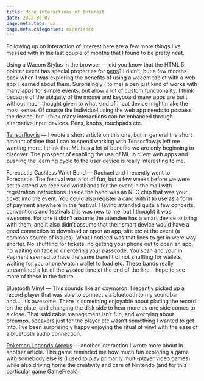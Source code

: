 ```yaml
---
title: More Interactions of Interest
date: 2022-06-07
page.meta.tags: ux
page.meta.categories: experience
---
```


Following up on Interaction of Interest here are a few more things I’ve messed with in the last couple of months that I
found to be pretty neat.

Using a Wacom Stylus in the browser — did you know that the HTML 5 pointer event has special properties
for [pens](https://developer-docs.wacom.com/intuos-cintiq-business-tablets/docs/web-api-overview)? I didn’t, but a few
months back when I was exploring the benefits of using a wacom tablet with a web app I learned about them. Surprisingly (
to me) a pen just kind of works with many apps for simple events, but allow a lot of custom functionality. I think
because of the ubiquity of the mouse and keyboard many apps are built without much thought given to what kind of input
device might make the most sense. Of course the individual using the web app needs to possess the device, but I think
many interactions can be enhanced through alternative input devices. Pens, knobs, touchpads etc.

[Tensorflow.js](https://medium.com/@n0mn0m/tailored-experiences) — I wrote a short article on this one, but in general
the short amount of time that I can to spend working with Tensorflow.js left me wanting more. I think that ML has a lot
of benefits we are only beginning to discover. The prospect of enabling the use of ML in client web apps and pushing the
learning cycle to the user device is really interesting to me.

Forecastle Cashless Wrist Band — Rachael and I recently went to Forecastle. The festival was a lot of fun, but a few
weeks before we were set to attend we received wristbands for the event in the mail with registration instructions.
Inside the band was an NFC chip that was your ticket into the event. You could also register a card with it to use as a
form of payment anywhere in the festival. Having attended quite a few concerts, conventions and festivals this was new
to me, but I thought it was awesome. For one it didn’t assume the attendee has a smart device to bring with them, and it
also didn’t assume that their smart device would have a good connection to download or open an app, site etc at the
event (a common source of issues). What I noticed was that lines to get in were way shorter. No shuffling for tickets,
no getting your phone out to open an app, no waiting on face id or entering your passcode. You scan and your in. Payment
seemed to have the same benefit of not shuffling for wallets, waiting for you phone/watch wallet to load etc. These
bands really streamlined a lot of the wasted time at the end of the line. I hope to see more of these in the future.

Bluetooth Vinyl — This sounds like an oxymoron. I recently picked up a record player that was able to connect via
bluetooth to my soundbar and…..it’s awesome. There is something enjoyable about placing the record on the plate, and
changing the disk side to hear more as one side comes to a close. That said cable management isn’t fun, and worrying
about preamps, speakers just for the player etc wasn’t something I wanted to get into. I’ve been surprisingly happy
enjoying the ritual of vinyl with the ease of a bluetooth audio connection.

[Pokemon Legends Arceus](https://medium.com/@n0mn0m/pokemon-legends-arceus-exploring-hisui-with-my-daughter) — another
interaction I wrote more about in another article. This game reminded me how much fun exploring a game with somebody
else is (I used to play primarily multi-player video games) while also driving home the creativity and care of
Nintendo (and for this particular game GameFreak).
